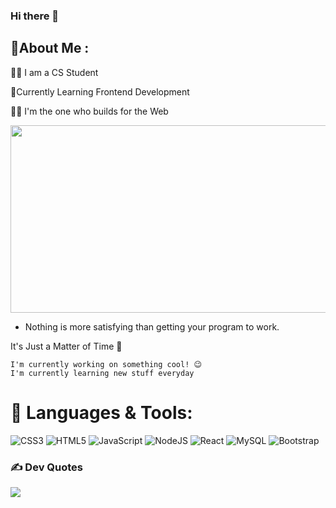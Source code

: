 ### Hi there 👋


## 💫About Me :

👨‍🎓 I am a CS Student 

🌱Currently Learning Frontend Development

🧑‍💻 I'm the one who builds for the Web


<div>
  <img src="https://media.giphy.com/media/dWesBcTLavkZuG35MI/giphy.gif" width="650" height="300"/>
</div>

- Nothing is more satisfying than getting your program to work.










It's Just a Matter of Time 🤏



    I'm currently working on something cool! 😉
    I'm currently learning new stuff everyday

      

# 🔗 Languages & Tools:
![CSS3](https://img.shields.io/badge/css3-%231572B6.svg?style=flat&logo=css3&logoColor=white) ![HTML5](https://img.shields.io/badge/html5-%23E34F26.svg?style=flat&logo=html5&logoColor=white) ![JavaScript](https://img.shields.io/badge/javascript-%23323330.svg?style=flat&logo=javascript&logoColor=%23F7DF1E) ![NodeJS](https://img.shields.io/badge/node.js-6DA55F?style=flat&logo=node.js&logoColor=white) ![React](https://img.shields.io/badge/react-%2320232a.svg?style=flat&logo=react&logoColor=%2361DAFB) ![MySQL](https://img.shields.io/badge/mysql-%2300f.svg?style=flat&logo=mysql&logoColor=white) ![Bootstrap](https://img.shields.io/badge/bootstrap-%23563D7C.svg?style=flat&logo=bootstrap&logoColor=white)


### ✍️ Dev Quotes
![](https://quotes-github-readme.vercel.app/api?type=horizontal&theme=radical)






